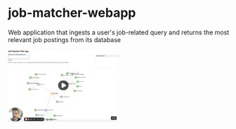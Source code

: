 # job-matcher-webapp
Web application that ingests a user's job-related query and returns the most relevant job postings from its database

<a href="/media/job-matcher-demo.mp4">
    <img src="/media/job-matcher-thumbnail.png" alt="Thumbnail for Job Matcher Web App demo video" style="width: 50%; height: auto;">
</a>
